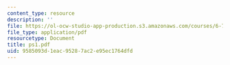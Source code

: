 ```yaml
---
content_type: resource
description: ''
file: https://ol-ocw-studio-app-production.s3.amazonaws.com/courses/6-772-compound-semiconductor-devices-spring-2003/9585093d1eac95287ac2e95ec1764dfd_ps1.pdf
file_type: application/pdf
resourcetype: Document
title: ps1.pdf
uid: 9585093d-1eac-9528-7ac2-e95ec1764dfd
---
```

